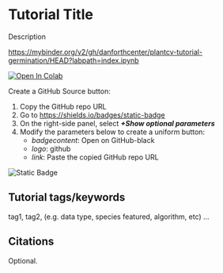 # Tutorial Title

Description

https://mybinder.org/v2/gh/danforthcenter/plantcv-tutorial-germination/HEAD?labpath=index.ipynb


<a target="_blank" href="https://colab.research.google.com/github/danforthcenter/plantcv-tutorial-germination.git">
  <img src="https://colab.research.google.com/assets/colab-badge.svg" alt="Open In Colab"/>
</a>

Create a GitHub Source button:

1. Copy the GitHub repo URL
2. Go to https://shields.io/badges/static-badge
3. On the right-side panel, select ***+Show optional parameters***
4. Modify the parameters below to create a uniform button:
    - *badgecontent*: Open on GitHub-black
    - *logo*: github
    - *link*: Paste the copied GitHub repo URL
   
<img alt="Static Badge" src="https://img.shields.io/badge/Open%20on%20GitHub-black?style=flat&logo=github&link=https%3A%2F%2Fgithub.com%2Fdanforthcenter%2Fplantcv-tutorial-template">


## Tutorial tags/keywords

tag1, tag2, (e.g. data type, species featured, algorithm, etc) ...

## Citations

Optional.
